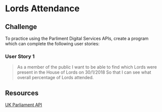 # Lords Attendance


## Challenge

To practice using the Parliment Digital Services APIs, create a program which can complete the following user stories:

### User Story 1

> As a member of the public
> I want to be able to find which Lords were present in the House of Lords on 30/1/2018
> So that I can see what overall percentage of Lords attended. 


## Resources

[UK Parliament API](http://explore.data.parliament.uk/?learnmore=Lords%20Attendances)
